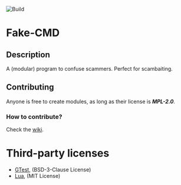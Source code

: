 ![Build](https://github.com/HFDan/Fake-CMD/actions/workflows/CI.yml/badge.svg?branch=main)

# Fake-CMD

## Description

A (modular) program to confuse scammers. Perfect for scambaiting.

## Contributing

Anyone is free to create modules, as long as their license is _**MPL-2.0**_.

### How to contribute?

Check the [wiki](https://github.com/HFDan/Fake-CMD/wiki).

# Third-party licenses

- [GTest](https://github.com/google/googletest), \(BSD-3-Clause License\)
- [Lua](https://lua.org), \(MIT License\)
